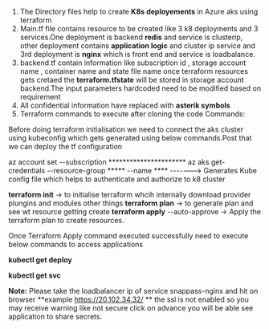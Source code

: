 1. The Directory files help to create **K8s deployements** in Azure aks using terraform
2. Main.tf file contains resource to be created like 3 k8 deployments and 3 services.One deployment is backend **redis** and service is clusterip, other deployment contains **application logic** and cluster ip service and 3rd deployment is **nginx** which is front end and service is loadbalance.
3. backend.tf contain information like subscription id , storage account name , container name and state file name once terraform resources gets cretaed the **terraform.tfstate** will be stored in storage account backend.The input parameters hardcoded need to be modified based on requirement
4. All confidential information have replaced with **asterik symbols**
5. Terraform commands to execute after cloning the code Commands:

Before doing terraform initialisation we need to connect the aks cluster using kubeconfig which gets generated using below commands.Post that we can deploy the tf configuration

az account set --subscription **********************
az aks get-credentials --resource-group ***** --name **** -------> Generates Kube config file which helps to authenticate and authorize to k8 cluster


**terraform init** -> to initialise terraform whcih internally download provider plungins and modules other things
**terraform plan** -> to generate plan and see wt resource getting create
**terraform apply** --auto-approve -> Apply the terraform plan to create resources.

Once Terraform Apply command executed successfully need to execute below commands to access applications

**kubectl get deploy**

**kubectl get svc**

**Note:** Please take the loadbalancer ip of service snappass-nginx and hit on browser **example https://20.102.34.32/ ** the ssl is not enabled so you may receive warning like not secure click on advance you will be able see application to share secrets.

